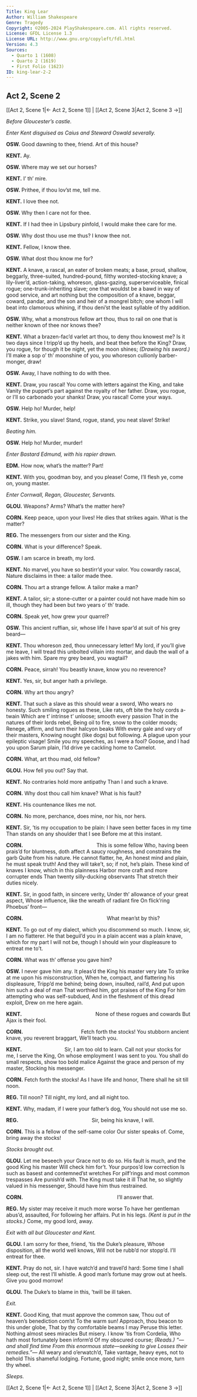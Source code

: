 ```yaml
---
Title: King Lear
Author: William Shakespeare
Genre: Tragedy
Copyright: ©2005-2024 PlayShakespeare.com. All rights reserved.
License: GFDL License 1.3
License URL: http://www.gnu.org/copyleft/fdl.html
Version: 4.3
Sources:
  - Quarto 1 (1608)
  - Quarto 2 (1619)
  - First Folio (1623)
ID: king-lear-2-2
---
```


## Act 2, Scene 2
[[Act 2, Scene 1|← Act 2, Scene 1]] | [[Act 2, Scene 3|Act 2, Scene 3 →]]

*Before Gloucester’s castle.*

*Enter Kent disguised as Caius and Steward Oswald severally.*

**OSW.**
Good dawning to thee, friend. Art of this house?

**KENT.**
Ay.

**OSW.**
Where may we set our horses?

**KENT.**
I’ th’ mire.

**OSW.**
Prithee, if thou lov’st me, tell me.

**KENT.**
I love thee not.

**OSW.**
Why then I care not for thee.

**KENT.**
If I had thee in Lipsbury pinfold, I would make thee care for me.

**OSW.**
Why dost thou use me thus? I know thee not.

**KENT.**
Fellow, I know thee.

**OSW.**
What dost thou know me for?

**KENT.**
A knave, a rascal, an eater of broken meats; a base, proud, shallow, beggarly, three-suited, hundred-pound, filthy worsted-stocking knave; a lily-liver’d, action-taking, whoreson, glass-gazing, superserviceable, finical rogue; one-trunk-inheriting slave; one that wouldst be a bawd in way of good service, and art nothing but the composition of a knave, beggar, coward, pandar, and the son and heir of a mongrel bitch; one whom I will beat into clamorous whining, if thou deni’st the least syllable of thy addition.

**OSW.**
Why, what a monstrous fellow art thou, thus to rail on one that is neither known of thee nor knows thee?

**KENT.**
What a brazen-fac’d varlet art thou, to deny thou knowest me? Is it two days since I tripp’d up thy heels, and beat thee before the King? Draw, you rogue, for though it be night, yet the moon shines;
*(Drawing his sword.)*
I’ll make a sop o’ th’ moonshine of you, you whoreson cullionly barber-monger, draw!

**OSW.**
Away, I have nothing to do with thee.

**KENT.**
Draw, you rascal! You come with letters against the King, and take Vanity the puppet’s part against the royalty of her father. Draw, you rogue, or I’ll so carbonado your shanks! Draw, you rascal! Come your ways.

**OSW.**
Help ho! Murder, help!

**KENT.**
Strike, you slave! Stand, rogue, stand, you neat slave! Strike!

*Beating him.*

**OSW.**
Help ho! Murder, murder!

*Enter Bastard Edmund, with his rapier drawn.*

**EDM.**
How now, what’s the matter? Part!

**KENT.**
With you, goodman boy, and you please! Come, I’ll flesh ye, come on, young master.

*Enter Cornwall, Regan, Gloucester, Servants.*

**GLOU.**
Weapons? Arms? What’s the matter here?

**CORN.**
Keep peace, upon your lives!
He dies that strikes again. What is the matter?

**REG.**
The messengers from our sister and the King.

**CORN.**
What is your difference? Speak.

**OSW.**
I am scarce in breath, my lord.

**KENT.**
No marvel, you have so bestirr’d your valor. You cowardly rascal, Nature disclaims in thee: a tailor made thee.

**CORN.**
Thou art a strange fellow. A tailor make a man?

**KENT.**
A tailor, sir; a stone-cutter or a painter could not have made him so ill, though they had been but two years o’ th’ trade.

**CORN.**
Speak yet, how grew your quarrel?

**OSW.**
This ancient ruffian, sir, whose life I have spar’d at suit of his grey beard⁠—

**KENT.**
Thou whoreson zed, thou unnecessary letter! My lord, if you’ll give me leave, I will tread this unbolted villain into mortar, and daub the wall of a jakes with him. Spare my grey beard, you wagtail?

**CORN.**
Peace, sirrah!
You beastly knave, know you no reverence?

**KENT.**
Yes, sir, but anger hath a privilege.

**CORN.**
Why art thou angry?

**KENT.**
That such a slave as this should wear a sword,
Who wears no honesty. Such smiling rogues as these,
Like rats, oft bite the holy cords a-twain
Which are t’ intrinse t’ unloose; smooth every passion
That in the natures of their lords rebel,
Being oil to fire, snow to the colder moods;
Renege, affirm, and turn their halcyon beaks
With every gale and vary of their masters,
Knowing nought (like dogs) but following.
A plague upon your epileptic visage!
Smile you my speeches, as I were a fool?
Goose, and I had you upon Sarum plain,
I’ld drive ye cackling home to Camelot.

**CORN.**
What, art thou mad, old fellow?

**GLOU.**
How fell you out? Say that.

**KENT.**
No contraries hold more antipathy
Than I and such a knave.

**CORN.**
Why dost thou call him knave? What is his fault?

**KENT.**
His countenance likes me not.

**CORN.**
No more, perchance, does mine, nor his, nor hers.

**KENT.**
Sir, ’tis my occupation to be plain:
I have seen better faces in my time
Than stands on any shoulder that I see
Before me at this instant.

**CORN.**
              This is some fellow
Who, having been prais’d for bluntness, doth affect
A saucy roughness, and constrains the garb
Quite from his nature. He cannot flatter, he,
An honest mind and plain, he must speak truth!
And they will take’t, so; if not, he’s plain.
These kind of knaves I know, which in this plainness
Harbor more craft and more corrupter ends
Than twenty silly-ducking observants
That stretch their duties nicely.

**KENT.**
Sir, in good faith, in sincere verity,
Under th’ allowance of your great aspect,
Whose influence, like the wreath of radiant fire
On flick’ring Phoebus’ front⁠—

**CORN.**
                What mean’st by this?

**KENT.**
To go out of my dialect, which you discommend so much. I know, sir, I am no flatterer. He that beguil’d you in a plain accent was a plain knave, which for my part I will not be, though I should win your displeasure to entreat me to’t.

**CORN.**
What was th’ offense you gave him?

**OSW.**
I never gave him any.
It pleas’d the King his master very late
To strike at me upon his misconstruction,
When he, compact, and flattering his displeasure,
Tripp’d me behind; being down, insulted, rail’d,
And put upon him such a deal of man
That worthied him, got praises of the King
For him attempting who was self-subdued,
And in the fleshment of this dread exploit,
Drew on me here again.

**KENT.**
              None of these rogues and cowards
But Ajax is their fool.

**CORN.**
           Fetch forth the stocks!
You stubborn ancient knave, you reverent braggart,
We’ll teach you.

**KENT.**
        Sir, I am too old to learn.
Call not your stocks for me, I serve the King,
On whose employment I was sent to you.
You shall do small respects, show too bold malice
Against the grace and person of my master,
Stocking his messenger.

**CORN.**
Fetch forth the stocks! As I have life and honor,
There shall he sit till noon.

**REG.**
Till noon? Till night, my lord, and all night too.

**KENT.**
Why, madam, if I were your father’s dog,
You should not use me so.

**REG.**
              Sir, being his knave, I will.

**CORN.**
This is a fellow of the self-same color
Our sister speaks of. Come, bring away the stocks!

*Stocks brought out.*

**GLOU.**
Let me beseech your Grace not to do so.
His fault is much, and the good King his master
Will check him for’t. Your purpos’d low correction
Is such as basest and contemned’st wretches
For pilf’rings and most common trespasses
Are punish’d with. The King must take it ill
That he, so slightly valued in his messenger,
Should have him thus restrained.

**CORN.**
                  I’ll answer that.

**REG.**
My sister may receive it much more worse
To have her gentleman abus’d, assaulted,
For following her affairs. Put in his legs.
*(Kent is put in the stocks.)*
Come, my good lord, away.

*Exit with all but Gloucester and Kent.*

**GLOU.**
I am sorry for thee, friend, ’tis the Duke’s pleasure,
Whose disposition, all the world well knows,
Will not be rubb’d nor stopp’d. I’ll entreat for thee.

**KENT.**
Pray do not, sir. I have watch’d and travel’d hard:
Some time I shall sleep out, the rest I’ll whistle.
A good man’s fortune may grow out at heels.
Give you good morrow!

**GLOU.**
The Duke’s to blame in this, ’twill be ill taken.

*Exit.*

**KENT.**
Good King, that must approve the common saw,
Thou out of heaven’s benediction com’st
To the warm sun!
Approach, thou beacon to this under globe,
That by thy comfortable beams I may
Peruse this letter. Nothing almost sees miracles
But misery. I know ’tis from Cordelia,
Who hath most fortunately been inform’d
Of my obscured course;
*(Reads.)*
*“—and shall find time*
*From this enormous state—seeking to give*
*Losses their remedies.”—*
All weary and o’erwatch’d,
Take vantage, heavy eyes, not to behold
This shameful lodging.
Fortune, good night; smile once more, turn thy wheel.

*Sleeps.*

[[Act 2, Scene 1|← Act 2, Scene 1]] | [[Act 2, Scene 3|Act 2, Scene 3 →]]